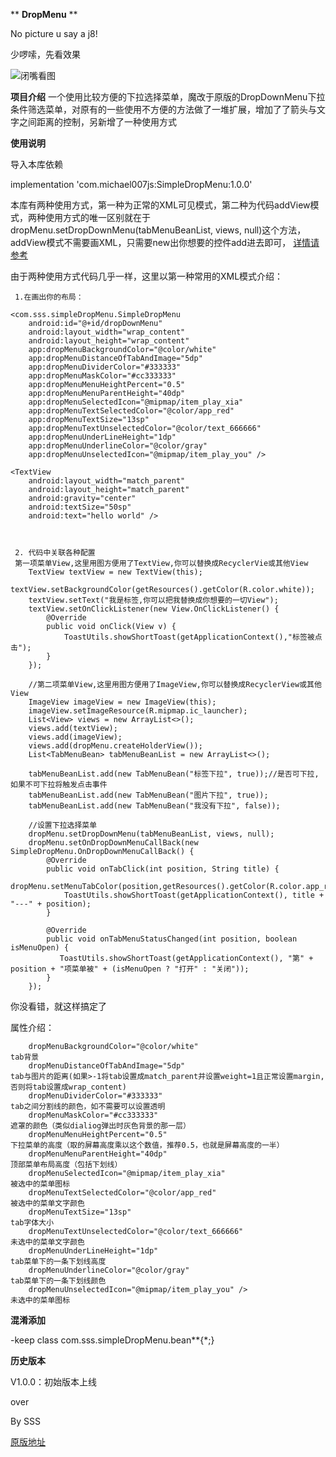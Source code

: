  ** **DropMenu** ** 

No picture u say a j8!

少啰嗦，先看效果

![闭嘴看图](https://github.com/michael007js/DropMenu/blob/master/images/dropMenu.gif "闭嘴看图")


 **项目介绍** 
 一个使用比较方便的下拉选择菜单，魔改于原版的DropDownMenu下拉条件筛选菜单，对原有的一些使用不方便的方法做了一堆扩展，增加了了箭头与文字之间距离的控制，另新增了一种使用方式

 **使用说明** 
    
  导入本库依赖
  
  implementation 'com.michael007js:SimpleDropMenu:1.0.0'
  
  
  本库有两种使用方式，第一种为正常的XML可见模式，第二种为代码addView模式，两种使用方式的唯一区别就在于dropMenu.setDropDownMenu(tabMenuBeanList, views, null)这个方法，addView模式不需要画XML，只需要new出你想要的控件add进去即可，
   [详情请参考](https://github.com/michael007js/DropMenu/blob/master/app/src/main/java/com/sss/dropmenu/Example2.java)
 
  由于两种使用方式代码几乎一样，这里以第一种常用的XML模式介绍：
     
     1.在画出你的布局： 

    <com.sss.simpleDropMenu.SimpleDropMenu
        android:id="@+id/dropDownMenu"
        android:layout_width="wrap_content"
        android:layout_height="wrap_content"
        app:dropMenuBackgroundColor="@color/white"
        app:dropMenuDistanceOfTabAndImage="5dp"
        app:dropMenuDividerColor="#333333"
        app:dropMenuMaskColor="#cc333333"
        app:dropMenuMenuHeightPercent="0.5"
        app:dropMenuMenuParentHeight="40dp"
        app:dropMenuSelectedIcon="@mipmap/item_play_xia"
        app:dropMenuTextSelectedColor="@color/app_red"
        app:dropMenuTextSize="13sp"
        app:dropMenuTextUnselectedColor="@color/text_666666"
        app:dropMenuUnderLineHeight="1dp"
        app:dropMenuUnderlineColor="@color/gray"
        app:dropMenuUnselectedIcon="@mipmap/item_play_you" />

    <TextView
        android:layout_width="match_parent"
        android:layout_height="match_parent"
        android:gravity="center"
        android:textSize="50sp"
        android:text="hello world" />

     
     
     2. 代码中关联各种配置
     第一项菜单View,这里用图方便用了TextView,你可以替换成RecyclerVie或其他View
        TextView textView = new TextView(this);
        textView.setBackgroundColor(getResources().getColor(R.color.white));
        textView.setText("我是标签,你可以把我替换成你想要的一切View");
        textView.setOnClickListener(new View.OnClickListener() {
            @Override
            public void onClick(View v) {
                ToastUtils.showShortToast(getApplicationContext(),"标签被点击");
            }
        });
        
        //第二项菜单View,这里用图方便用了ImageView,你可以替换成RecyclerView或其他View
        ImageView imageView = new ImageView(this);
        imageView.setImageResource(R.mipmap.ic_launcher);
        List<View> views = new ArrayList<>();
        views.add(textView);
        views.add(imageView);
        views.add(dropMenu.createHolderView());
        List<TabMenuBean> tabMenuBeanList = new ArrayList<>();
        
        tabMenuBeanList.add(new TabMenuBean("标签下拉", true));//是否可下拉,如果不可下拉将触发点击事件
        tabMenuBeanList.add(new TabMenuBean("图片下拉", true));
        tabMenuBeanList.add(new TabMenuBean("我没有下拉", false));
        
        //设置下拉选择菜单
        dropMenu.setDropDownMenu(tabMenuBeanList, views, null);
        dropMenu.setOnDropDownMenuCallBack(new SimpleDropMenu.OnDropDownMenuCallBack() {
            @Override
            public void onTabClick(int position, String title) {
                dropMenu.setMenuTabColor(position,getResources().getColor(R.color.app_red));
                ToastUtils.showShortToast(getApplicationContext(), title + "---" + position);
            }

            @Override
            public void onTabMenuStatusChanged(int position, boolean isMenuOpen) {
               ToastUtils.showShortToast(getApplicationContext(), "第" + position + "项菜单被" + (isMenuOpen ? "打开" : "关闭"));
            }
        });
  
你没看错，就这样搞定了


属性介绍：

        dropMenuBackgroundColor="@color/white"                            tab背景
        dropMenuDistanceOfTabAndImage="5dp"                               tab与图片的距离(如果>-1将tab设置成match_parent并设置weight=1且正常设置margin,否则将tab设置成wrap_content)
        dropMenuDividerColor="#333333"                                    tab之间分割线的颜色，如不需要可以设置透明
        dropMenuMaskColor="#cc333333"                                     遮罩的颜色（类似dialiog弹出时灰色背景的那一层）
        dropMenuMenuHeightPercent="0.5"                                   下拉菜单的高度（取的屏幕高度乘以这个数值，推荐0.5，也就是屏幕高度的一半）
        dropMenuMenuParentHeight="40dp"                                   顶部菜单布局高度（包括下划线）
        dropMenuSelectedIcon="@mipmap/item_play_xia"                      被选中的菜单图标
        dropMenuTextSelectedColor="@color/app_red"                        被选中的菜单文字颜色
        dropMenuTextSize="13sp"                                           tab字体大小
        dropMenuTextUnselectedColor="@color/text_666666"                  未选中的菜单文字颜色
        dropMenuUnderLineHeight="1dp"                                     tab菜单下的一条下划线高度
        dropMenuUnderlineColor="@color/gray"                              tab菜单下的一条下划线颜色
        dropMenuUnselectedIcon="@mipmap/item_play_you" />                 未选中的菜单图标





**混淆添加**

-keep class com.sss.simpleDropMenu.bean**{*;}


**历史版本**

V1.0.0：初始版本上线

 over

 By SSS

 [原版地址](https://github.com/dongjunkun/DropDownMenu)



